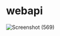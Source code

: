 # webapi
![Screenshot (569)](https://github.com/user-attachments/assets/d80a84c4-72e4-45ee-a1ab-8b19f50c0f6f)
